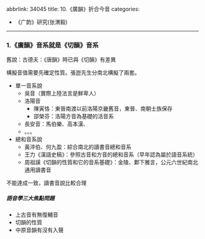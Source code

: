 abbrlink: 34045
title: 10.《廣韻》折合今音
categories:
  - 《广韵》研究(张渭毅)
---
### 1.《廣韻》音系就是《切韻》音系

舊說：古德夫：《唐韻》時已與《切韻》有差異

構擬音值需要先確定性質。張崑先生分南北構擬了兩套。

- 單一音系說
	- 吳音（實際上陸法言是鮮卑人）
	- 洛陽音
		- 陳寅恪：東晉南渡以前洛陽京畿舊音，東晉、南朝士族保存
		- 邵榮芬：洛陽方音為基礎的活音系
	- 長安音：馬伯樂、高本漢、
	- 。。。
- 總和音系說
	- 黃淬伯、何九盈：綜合南北的讀書音總和音系
	- 王力《漢語史稿》：參照古音和方音的總和音系（早年認為屬於語音系統）
	- 周祖謨《切韻的性質和它的音系基礎》：金陵、鄴下雅言，公元六世紀南北通用讀書音

不能達成一致，讀書音說比較合理

##### 語音學三大焦點問題

- 上古音有無復輔音
- 切韻的性質
- 中原音韻有沒有入聲